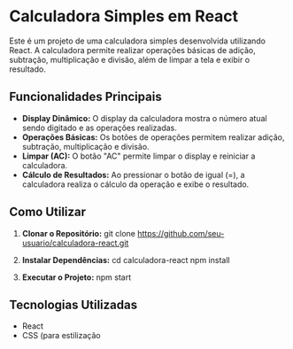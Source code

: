 # Calculadora Simples em React

Este é um projeto de uma calculadora simples desenvolvida utilizando React. A calculadora permite realizar operações básicas de adição, subtração, multiplicação e divisão, além de limpar a tela e exibir o resultado.

## Funcionalidades Principais

- **Display Dinâmico:** O display da calculadora mostra o número atual sendo digitado e as operações realizadas.
- **Operações Básicas:** Os botões de operações permitem realizar adição, subtração, multiplicação e divisão.
- **Limpar (AC):** O botão "AC" permite limpar o display e reiniciar a calculadora.
- **Cálculo de Resultados:** Ao pressionar o botão de igual (=), a calculadora realiza o cálculo da operação e exibe o resultado.

## Como Utilizar

1. **Clonar o Repositório:**
git clone https://github.com/seu-usuario/calculadora-react.git


2. **Instalar Dependências:**
cd calculadora-react
npm install


3. **Executar o Projeto:**
npm start

## Tecnologias Utilizadas

- React
- CSS (para estilização
